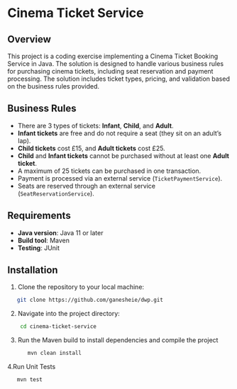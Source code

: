 # Cinema Ticket Service

## Overview

This project is a coding exercise implementing a Cinema Ticket Booking Service in Java. The solution is designed to handle various business rules for purchasing cinema tickets, including seat reservation and payment processing. The solution includes ticket types, pricing, and validation based on the business rules provided.

## Business Rules

- There are 3 types of tickets: **Infant**, **Child**, and **Adult**.
- **Infant tickets** are free and do not require a seat (they sit on an adult’s lap).
- **Child tickets** cost £15, and **Adult tickets** cost £25.
- **Child** and **Infant tickets** cannot be purchased without at least one **Adult ticket**.
- A maximum of 25 tickets can be purchased in one transaction.
- Payment is processed via an external service (`TicketPaymentService`).
- Seats are reserved through an external service (`SeatReservationService`).

## Requirements

- **Java version**: Java 11 or later
- **Build tool**: Maven
- **Testing**: JUnit

## Installation

1. Clone the repository to your local machine:

```bash
   git clone https://github.com/ganesheie/dwp.git
```
2.  Navigate into the project directory:
``` bash
    cd cinema-ticket-service
``` 
3. Run the Maven build to install dependencies and compile the project
   ```bash
      mvn clean install
   ```
4.Run Unit Tests
   ```bash
      mvn test
   ``` 
